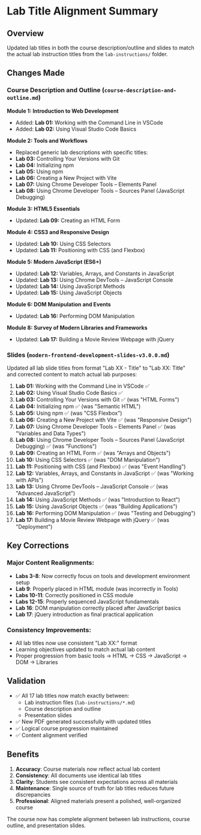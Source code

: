 # Lab Title Alignment Summary

## Overview

Updated lab titles in both the course description/outline and slides to match the actual lab instruction titles from the `lab-instructions/` folder.

## Changes Made

### Course Description and Outline (`course-description-and-outline.md`)

**Module 1: Introduction to Web Development**

- Added: **Lab 01:** Working with the Command Line in VSCode
- Added: **Lab 02:** Using Visual Studio Code Basics

**Module 2: Tools and Workflows**

- Replaced generic lab descriptions with specific titles:
- **Lab 03:** Controlling Your Versions with Git
- **Lab 04:** Initializing npm
- **Lab 05:** Using npm
- **Lab 06:** Creating a New Project with Vite
- **Lab 07:** Using Chrome Developer Tools – Elements Panel
- **Lab 08:** Using Chrome Developer Tools – Sources Panel (JavaScript Debugging)

**Module 3: HTML5 Essentials**

- Updated: **Lab 09:** Creating an HTML Form

**Module 4: CSS3 and Responsive Design**

- Updated: **Lab 10:** Using CSS Selectors
- Updated: **Lab 11:** Positioning with CSS (and Flexbox)

**Module 5: Modern JavaScript (ES6+)**

- Updated: **Lab 12:** Variables, Arrays, and Constants in JavaScript
- Updated: **Lab 13:** Using Chrome DevTools – JavaScript Console
- Updated: **Lab 14:** Using JavaScript Methods
- Updated: **Lab 15:** Using JavaScript Objects

**Module 6: DOM Manipulation and Events**

- Updated: **Lab 16:** Performing DOM Manipulation

**Module 8: Survey of Modern Libraries and Frameworks**

- Updated: **Lab 17:** Building a Movie Review Webpage with jQuery

### Slides (`modern-frontend-development-slides-v3.0.0.md`)

Updated all lab slide titles from format "Lab XX - Title" to "Lab XX: Title" and corrected content to match actual lab purposes:

1. **Lab 01:** Working with the Command Line in VSCode ✅
2. **Lab 02:** Using Visual Studio Code Basics ✅
3. **Lab 03:** Controlling Your Versions with Git ✅ (was "HTML Forms")
4. **Lab 04:** Initializing npm ✅ (was "Semantic HTML")
5. **Lab 05:** Using npm ✅ (was "CSS Flexbox")
6. **Lab 06:** Creating a New Project with Vite ✅ (was "Responsive Design")
7. **Lab 07:** Using Chrome Developer Tools – Elements Panel ✅ (was "Variables and Data Types")
8. **Lab 08:** Using Chrome Developer Tools – Sources Panel (JavaScript Debugging) ✅ (was "Functions")
9. **Lab 09:** Creating an HTML Form ✅ (was "Arrays and Objects")
10. **Lab 10:** Using CSS Selectors ✅ (was "DOM Manipulation")
11. **Lab 11:** Positioning with CSS (and Flexbox) ✅ (was "Event Handling")
12. **Lab 12:** Variables, Arrays, and Constants in JavaScript ✅ (was "Working with APIs")
13. **Lab 13:** Using Chrome DevTools – JavaScript Console ✅ (was "Advanced JavaScript")
14. **Lab 14:** Using JavaScript Methods ✅ (was "Introduction to React")
15. **Lab 15:** Using JavaScript Objects ✅ (was "Building Applications")
16. **Lab 16:** Performing DOM Manipulation ✅ (was "Testing and Debugging")
17. **Lab 17:** Building a Movie Review Webpage with jQuery ✅ (was "Deployment")

## Key Corrections

### Major Content Realignments:

- **Labs 3-8**: Now correctly focus on tools and development environment setup
- **Lab 9**: Properly placed in HTML module (was incorrectly in Tools)
- **Labs 10-11**: Correctly positioned in CSS module
- **Labs 12-15**: Properly sequenced JavaScript fundamentals
- **Lab 16**: DOM manipulation correctly placed after JavaScript basics
- **Lab 17**: jQuery introduction as final practical application

### Consistency Improvements:

- All lab titles now use consistent "Lab XX:" format
- Learning objectives updated to match actual lab content
- Proper progression from basic tools → HTML → CSS → JavaScript → DOM → Libraries

## Validation

- ✅ All 17 lab titles now match exactly between:
  - Lab instruction files (`lab-instructions/*.md`)
  - Course description and outline
  - Presentation slides
- ✅ New PDF generated successfully with updated titles
- ✅ Logical course progression maintained
- ✅ Content alignment verified

## Benefits

1. **Accuracy**: Course materials now reflect actual lab content
2. **Consistency**: All documents use identical lab titles
3. **Clarity**: Students see consistent expectations across all materials
4. **Maintenance**: Single source of truth for lab titles reduces future discrepancies
5. **Professional**: Aligned materials present a polished, well-organized course

The course now has complete alignment between lab instructions, course outline, and presentation slides.
